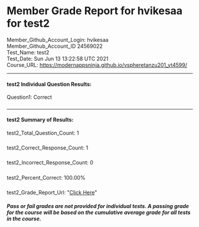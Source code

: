 # Member Grade Report for hvikesaa for test2  
   
Member_Github_Account_Login: hvikesaa  
Member_Github_Account_ID 24569022  
Test_Name: test2  
Test_Date: Sun Jun 13 13:22:58 UTC 2021  
Course_URL: https://modernappsninja.github.io/vspheretanzu201_vt4599/  
   
---  
#### test2 Individual Question Results:  
Question1: Correct  
#####  
---  
#### test2 Summary of Results:  
test2_Total_Question_Count: 1  
#####  
test2_Correct_Response_Count: 1  
#####  
test2_Incorrect_Response_Count: 0  
#####  
test2_Percent_Correct: 100.00%  
#####  
test2_Grade_Report_Url: "[Click Here](https://github.com/modernappsninjas/hvikesaa/blob/main/static/userdata/courses/vspheretanzu201_vt4599/grade_report.pr301.test2.md)"
##### Pass or fail grades are not provided for individual tests. A passing grade for the course will be based on the cumulative average grade for all tests in the course.  
